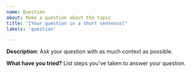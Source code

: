 ```yaml
---
name: Question
about: Make a question about the topic
title: "[Your question in a short sentence]"
labels: 'question'

---
```


**Description**:
Ask your question with as much context as possible.

**What have you tried?**
List steps you've taken to answer your question.
